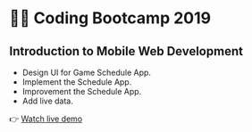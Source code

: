 # 👩‍💻 Coding Bootcamp 2019

## Introduction to Mobile Web Development

+ Design UI for Game Schedule App. 
+ Implement the Schedule App.
+ Improvement the Schedule App.
+ Add live data.

👉 [Watch live demo](https://nysl-20.firebaseapp.com/)
